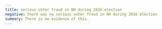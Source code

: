 ```yaml
---
title: serious voter fraud in NH during 2016 election
negative: there was no serious voter fraud in NH during 2016 election
summary: There is no evidence of this.
---
```

